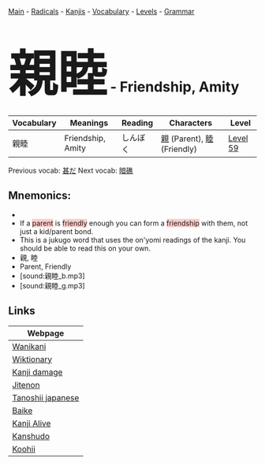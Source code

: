 <style> bigfont {font-size: 100px}</style>
[Main](../README.md) -
[Radicals](../radicals.md) -
[Kanjis](../kanjis.md) -
[Vocabulary](../vocabulary.md) -
[Levels](../levels.md) -
[Grammar](../grammar.md)
# <bigfont> 親睦</bigfont> - Friendship, Amity 

| Vocabulary | Meanings | Reading | Characters | Level |
| --- | --- | --- | --- | --- |
| 親睦 | Friendship, Amity | しんぼく |  [親](../kanjis/親.md) (Parent), [睦](../kanjis/睦.md) (Friendly) | [Level 59](../levels/wk_level59.md) |

Previous vocab: [甚だ](甚だ.md) Next vocab: [暗礁](暗礁.md) 

## Mnemonics:

* 
* If a <span style="background-color:#ffcccb"> parent</span> is <span style="background-color:#ffcccb"> friendly</span> enough you can form a <span style="background-color:#ffcccb"> friendship</span> with them, not just a kid/parent bond.
* This is a jukugo word that uses the on'yomi readings of the kanji. You should be able to read this on your own.
* 親, 睦
* Parent, Friendly
* [sound:親睦_b.mp3]
* [sound:親睦_g.mp3]


## Links 

| Webpage |
| --- |
| [Wanikani          ](https://www.wanikani.com/kanji/親睦) |
| [Wiktionary        ](https://en.wiktionary.org/wiki/親睦) |
| [Kanji damage      ](http://www.kanjidamage.com/kanji/search?utf8=✓&q=親睦) |
| [Jitenon           ](https://jitenon.com/kanji/親睦) |
| [Tanoshii japanese ](https://www.tanoshiijapanese.com/dictionary/kanji.cfm?k=親睦) |
| [Baike             ](https://baike.baidu.com/item/親睦) |
| [Kanji Alive       ](https://app.kanjialive.com/親睦) |
| [Kanshudo          ](https://www.kanshudo.com/searchmn?q=親睦) |
| [Koohii            ](https://kanji.koohii.com/study/kanji/親睦) |
